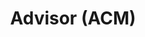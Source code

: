 ---
firstname: "Bonnie"
lastname: "Lee"
title: "Advisor (ACM)"
group: "board"
img: blee.jpg
year: 2021

positions:
  - year: 2019-2020
    title: Outreach Director
  - year: 2018-2019
    title: Expansion Director
---